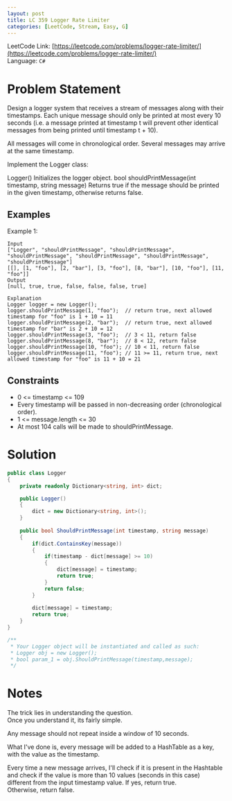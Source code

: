 ```yaml
---
layout: post
title: LC 359 Logger Rate Limiter
categories: [LeetCode, Stream, Easy, G]
---
```


LeetCode Link: [https://leetcode.com/problems/logger-rate-limiter/](https://leetcode.com/problems/logger-rate-limiter/)  
Language: `C#`

# Problem Statement #

Design a logger system that receives a stream of messages along with their timestamps. Each unique message should only be printed at most every 10 seconds (i.e. a message printed at timestamp t will prevent other identical messages from being printed until timestamp t + 10).

All messages will come in chronological order. Several messages may arrive at the same timestamp.

Implement the Logger class:

Logger() Initializes the logger object.
bool shouldPrintMessage(int timestamp, string message) Returns true if the message should be printed in the given timestamp, otherwise returns false.

## Examples

Example 1:

```
Input
["Logger", "shouldPrintMessage", "shouldPrintMessage", "shouldPrintMessage", "shouldPrintMessage", "shouldPrintMessage", "shouldPrintMessage"]
[[], [1, "foo"], [2, "bar"], [3, "foo"], [8, "bar"], [10, "foo"], [11, "foo"]]
Output
[null, true, true, false, false, false, true]

Explanation
Logger logger = new Logger();
logger.shouldPrintMessage(1, "foo");  // return true, next allowed timestamp for "foo" is 1 + 10 = 11
logger.shouldPrintMessage(2, "bar");  // return true, next allowed timestamp for "bar" is 2 + 10 = 12
logger.shouldPrintMessage(3, "foo");  // 3 < 11, return false
logger.shouldPrintMessage(8, "bar");  // 8 < 12, return false
logger.shouldPrintMessage(10, "foo"); // 10 < 11, return false
logger.shouldPrintMessage(11, "foo"); // 11 >= 11, return true, next allowed timestamp for "foo" is 11 + 10 = 21
```


## Constraints  

* 0 <= timestamp <= 109
* Every timestamp will be passed in non-decreasing order (chronological order).
* 1 <= message.length <= 30
* At most 104 calls will be made to shouldPrintMessage.

# Solution

``` csharp
public class Logger 
{   
    private readonly Dictionary<string, int> dict;

    public Logger() 
    {
        dict = new Dictionary<string, int>();
    }
    
    public bool ShouldPrintMessage(int timestamp, string message) 
    {        
        if(dict.ContainsKey(message))
        {
            if(timestamp - dict[message] >= 10)
            {
                dict[message] = timestamp;
                return true;
            }
            return false;
        }
        
        dict[message] = timestamp;
        return true;        
    }
}

/**
 * Your Logger object will be instantiated and called as such:
 * Logger obj = new Logger();
 * bool param_1 = obj.ShouldPrintMessage(timestamp,message);
 */
```

# Notes
The trick lies in understanding the question.  
Once you understand it, its fairly simple.  

Any message should not repeat inside a window of 10 seconds.

What I've done is, every message will be added to a HashTable as a key, with the value as the timestamp.

Every time a new message arrives, I'll check if it is present in the Hashtable and check if the value is more than 10 values (seconds in this case) different from the input timestamp value.
If yes, return true.  
Otherwise, return false.